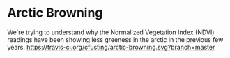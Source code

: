 # Arctic Browning
We're trying to understand why the Normalized Vegetation Index (NDVI) readings have been showing less greeness in the arctic in the previous few years.
https://travis-ci.org/cfusting/arctic-browning.svg?branch=master

